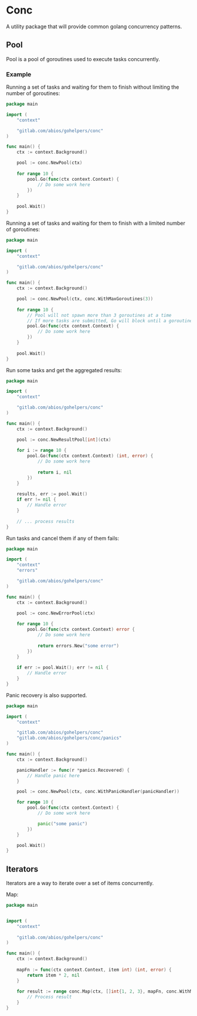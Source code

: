 # Conc
A utility package that will provide common golang concurrency patterns.

## Pool

Pool is a pool of goroutines used to execute tasks concurrently.

### Example

Running a set of tasks and waiting for them to finish without limiting the number of goroutines:
```go
package main

import (
	"context"

	"gitlab.com/abios/gohelpers/conc"
)

func main() {
	ctx := context.Background()

	pool := conc.NewPool(ctx)
	
	for range 10 {
		pool.Go(func(ctx context.Context) {
			// Do some work here
		})	
    }
	
	pool.Wait()
}
```

Running a set of tasks and waiting for them to finish with a limited number of goroutines:
```go
package main

import (
	"context"

	"gitlab.com/abios/gohelpers/conc"
)

func main() {
	ctx := context.Background()

	pool := conc.NewPool(ctx, conc.WithMaxGoroutines(3))
	
	for range 10 {
		// Pool will not spawn more than 3 goroutines at a time
        // If more tasks are submitted, Go will block until a goroutine is available
		pool.Go(func(ctx context.Context) {
			// Do some work here
		})	
    }
	
	pool.Wait()
}
```

Run some tasks and get the aggregated results:
```go
package main

import (
	"context"

	"gitlab.com/abios/gohelpers/conc"
)

func main() {
	ctx := context.Background()

	pool := conc.NewResultPool[int](ctx)
	
	for i := range 10 {
		pool.Go(func(ctx context.Context) (int, error) {
			// Do some work here
			
			return i, nil
		})
    }
	
	results, err := pool.Wait()
	if err != nil {
        // Handle error
    }
	
	// ... process results
}
```

Run tasks and cancel them if any of them fails:
```go
package main

import (
	"context"
	"errors"

	"gitlab.com/abios/gohelpers/conc"
)

func main() {
	ctx := context.Background()

	pool := conc.NewErrorPool(ctx)
	
	for range 10 {
		pool.Go(func(ctx context.Context) error {
			// Do some work here
			
			return errors.New("some error") 
		})	
    }
	
	if err := pool.Wait(); err != nil {
		// Handle error
    }
}
```

Panic recovery is also supported.

```go
package main

import (
	"context"

	"gitlab.com/abios/gohelpers/conc"
	"gitlab.com/abios/gohelpers/conc/panics"
)

func main() {
	ctx := context.Background()

	panicHandler := func(r *panics.Recovered) {
		// Handle panic here
	}

	pool := conc.NewPool(ctx, conc.WithPanicHandler(panicHandler))

	for range 10 {
		pool.Go(func(ctx context.Context) {
			// Do some work here

			panic("some panic")
		})
	}

	pool.Wait()
}
```


## Iterators

Iterators are a way to iterate over a set of items concurrently.

Map:
```go
package main


import (
    "context"
	
    "gitlab.com/abios/gohelpers/conc"
)

func main() {
	ctx := context.Background()
	
	mapFn := func(ctx context.Context, item int) (int, error) {
        return item * 2, nil
	}
	
	for result := range conc.Map(ctx, []int{1, 2, 3}, mapFn, conc.WithMaxGoroutines(2)) {
		// Process result
    }
}

```